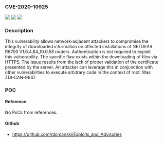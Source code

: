 ### [CVE-2020-10925](https://cve.mitre.org/cgi-bin/cvename.cgi?name=CVE-2020-10925)
![](https://img.shields.io/static/v1?label=Product&message=R6700&color=blue)
![](https://img.shields.io/static/v1?label=Version&message=V1.0.4.84_10.0.58%20&color=brightgreen)
![](https://img.shields.io/static/v1?label=Vulnerability&message=CWE-295%3A%20Improper%20Certificate%20Validation&color=brightgreen)

### Description

This vulnerability allows network-adjacent attackers to compromise the integrity of downloaded information on affected installations of NETGEAR R6700 V1.0.4.84_10.0.58 routers. Authentication is not required to exploit this vulnerability. The specific flaw exists within the downloading of files via HTTPS. The issue results from the lack of proper validation of the certificate presented by the server. An attacker can leverage this in conjunction with other vulnerabilities to execute arbitrary code in the context of root. Was ZDI-CAN-9647.

### POC

#### Reference
No PoCs from references.

#### Github
- https://github.com/rdomanski/Exploits_and_Advisories

